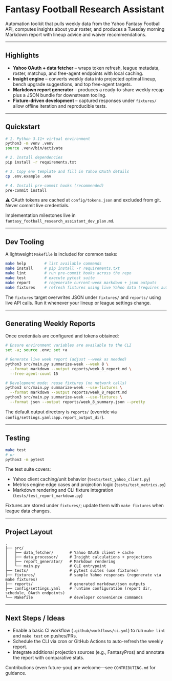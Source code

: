 # Fantasy Football Research Assistant

Automation toolkit that pulls weekly data from the Yahoo Fantasy Football API, computes insights about your roster, and produces a Tuesday morning Markdown report with lineup advice and waiver recommendations.

---

## Highlights

- **Yahoo OAuth + data fetcher** – wraps token refresh, league metadata, roster, matchup, and free-agent endpoints with local caching.
- **Insight engine** – converts weekly data into projected optimal lineup, bench upgrade suggestions, and top free-agent targets.
- **Markdown report generator** – produces a ready‑to‑share weekly recap plus a JSON bundle for downstream tooling.
- **Fixture-driven development** – captured responses under `fixtures/` allow offline iteration and reproducible tests.

---

## Quickstart

```bash
# 1. Python 3.11+ virtual environment
python3 -m venv .venv
source .venv/bin/activate

# 2. Install dependencies
pip install -r requirements.txt

# 3. Copy env template and fill in Yahoo OAuth details
cp .env.example .env

# 4. Install pre-commit hooks (recommended)
pre-commit install
```

⚠️ OAuth tokens are cached at `config/tokens.json` and excluded from git. Never commit live credentials.

Implementation milestones live in `fantasy_football_research_assistant_dev_plan.md`.

---

## Dev Tooling

A lightweight `Makefile` is included for common tasks:

```bash
make help        # list available commands
make install     # pip install -r requirements.txt
make lint        # run pre-commit hooks across the repo
make test        # execute pytest suite
make report      # regenerate current-week markdown + json outputs
make fixtures    # refresh fixtures using live Yahoo data (requires auth)
```

The `fixtures` target overwrites JSON under `fixtures/` and `reports/` using live API calls. Run it whenever your lineup or league settings change.

---

## Generating Weekly Reports

Once credentials are configured and tokens obtained:

```bash
# Ensure environment variables are available to the CLI
set -a; source .env; set +a

# Generate live week report (adjust --week as needed)
python3 src/main.py summarize-week --week 8 \
  --format markdown --output reports/week_8_report.md \
  --free-agent-count 15

# Development mode: reuse fixtures (no network calls)
python3 src/main.py summarize-week --use-fixtures \
  --format markdown --output reports/week_8_report.md
python3 src/main.py summarize-week --use-fixtures \
  --format json --output reports/week_8_summary.json --pretty
```

The default output directory is `reports/` (override via `config/settings.yaml:app.report_output_dir`).

---

## Testing

```bash
make test
# or
python3 -m pytest
```

The test suite covers:
- Yahoo client caching/unit behavior (`tests/test_yahoo_client.py`)
- Metrics engine edge cases and projection logic (`tests/test_metrics.py`)
- Markdown rendering and CLI fixture integration (`tests/test_report_markdown.py`)

Fixtures are stored under `fixtures/`; update them with `make fixtures` when league data changes.

---

## Project Layout

```
.
├── src/
│   ├── data_fetcher/       # Yahoo OAuth client + cache
│   ├── data_processor/     # Insight calculations + projections
│   ├── report_generator/   # Markdown rendering
│   └── main.py             # CLI entrypoint
├── tests/                  # pytest suites (use fixtures)
├── fixtures/               # sample Yahoo responses (regenerate via make fixtures)
├── reports/                # generated markdown/json outputs
├── config/settings.yaml    # runtime configuration (report dir, schedule, OAuth endpoints)
└── Makefile                # developer convenience commands
```

---

## Next Steps / Ideas

- Enable a basic CI workflow (`.github/workflows/ci.yml`) to run `make lint` and `make test` on pushes/PRs.
- Schedule the CLI via cron or GitHub Actions to auto-refresh the weekly report.
- Integrate additional projection sources (e.g., FantasyPros) and annotate the report with comparative stats.

Contributions (even future-you) are welcome—see `CONTRIBUTING.md` for guidance.
